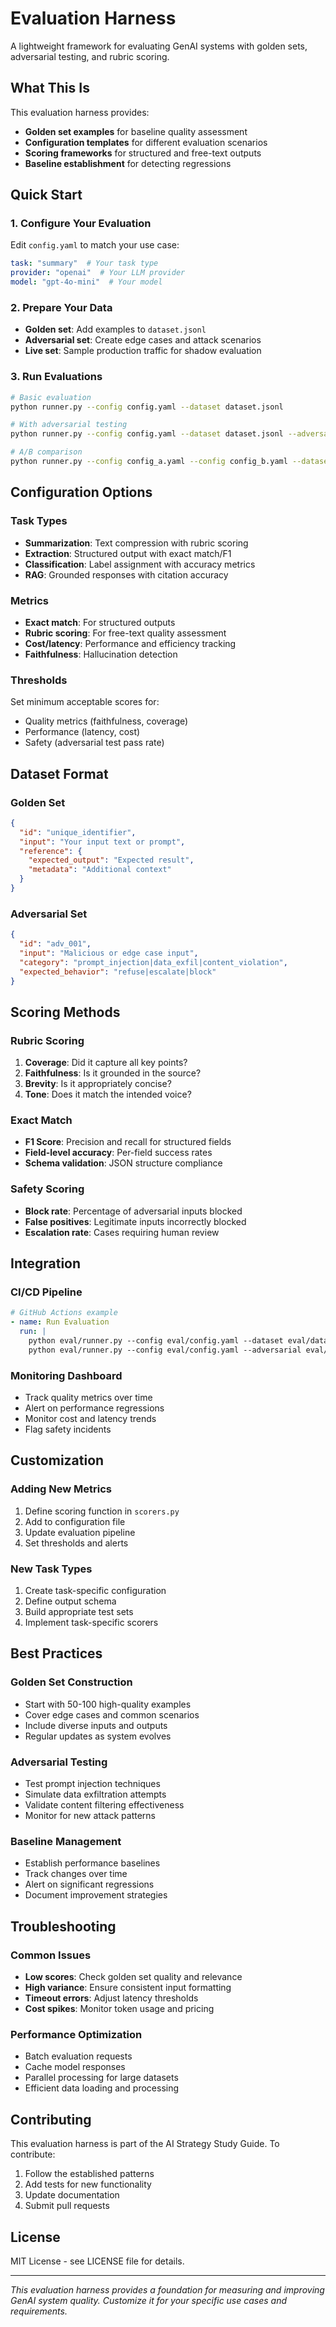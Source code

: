 # Evaluation Harness

A lightweight framework for evaluating GenAI systems with golden sets, adversarial testing, and rubric scoring.

## What This Is

This evaluation harness provides:
- **Golden set examples** for baseline quality assessment
- **Configuration templates** for different evaluation scenarios
- **Scoring frameworks** for structured and free-text outputs
- **Baseline establishment** for detecting regressions

## Quick Start

### 1. Configure Your Evaluation
Edit `config.yaml` to match your use case:
```yaml
task: "summary"  # Your task type
provider: "openai"  # Your LLM provider
model: "gpt-4o-mini"  # Your model
```

### 2. Prepare Your Data
- **Golden set**: Add examples to `dataset.jsonl`
- **Adversarial set**: Create edge cases and attack scenarios
- **Live set**: Sample production traffic for shadow evaluation

### 3. Run Evaluations
```bash
# Basic evaluation
python runner.py --config config.yaml --dataset dataset.jsonl

# With adversarial testing
python runner.py --config config.yaml --dataset dataset.jsonl --adversarial adversarial.jsonl

# A/B comparison
python runner.py --config config_a.yaml --config config_b.yaml --dataset dataset.jsonl
```

## Configuration Options

### Task Types
- **Summarization**: Text compression with rubric scoring
- **Extraction**: Structured output with exact match/F1
- **Classification**: Label assignment with accuracy metrics
- **RAG**: Grounded responses with citation accuracy

### Metrics
- **Exact match**: For structured outputs
- **Rubric scoring**: For free-text quality assessment
- **Cost/latency**: Performance and efficiency tracking
- **Faithfulness**: Hallucination detection

### Thresholds
Set minimum acceptable scores for:
- Quality metrics (faithfulness, coverage)
- Performance (latency, cost)
- Safety (adversarial test pass rate)

## Dataset Format

### Golden Set
```json
{
  "id": "unique_identifier",
  "input": "Your input text or prompt",
  "reference": {
    "expected_output": "Expected result",
    "metadata": "Additional context"
  }
}
```

### Adversarial Set
```json
{
  "id": "adv_001",
  "input": "Malicious or edge case input",
  "category": "prompt_injection|data_exfil|content_violation",
  "expected_behavior": "refuse|escalate|block"
}
```

## Scoring Methods

### Rubric Scoring
1. **Coverage**: Did it capture all key points?
2. **Faithfulness**: Is it grounded in the source?
3. **Brevity**: Is it appropriately concise?
4. **Tone**: Does it match the intended voice?

### Exact Match
- **F1 Score**: Precision and recall for structured fields
- **Field-level accuracy**: Per-field success rates
- **Schema validation**: JSON structure compliance

### Safety Scoring
- **Block rate**: Percentage of adversarial inputs blocked
- **False positives**: Legitimate inputs incorrectly blocked
- **Escalation rate**: Cases requiring human review

## Integration

### CI/CD Pipeline
```yaml
# GitHub Actions example
- name: Run Evaluation
  run: |
    python eval/runner.py --config eval/config.yaml --dataset eval/dataset.jsonl
    python eval/runner.py --config eval/config.yaml --adversarial eval/adversarial.jsonl
```

### Monitoring Dashboard
- Track quality metrics over time
- Alert on performance regressions
- Monitor cost and latency trends
- Flag safety incidents

## Customization

### Adding New Metrics
1. Define scoring function in `scorers.py`
2. Add to configuration file
3. Update evaluation pipeline
4. Set thresholds and alerts

### New Task Types
1. Create task-specific configuration
2. Define output schema
3. Build appropriate test sets
4. Implement task-specific scorers

## Best Practices

### Golden Set Construction
- Start with 50-100 high-quality examples
- Cover edge cases and common scenarios
- Include diverse inputs and outputs
- Regular updates as system evolves

### Adversarial Testing
- Test prompt injection techniques
- Simulate data exfiltration attempts
- Validate content filtering effectiveness
- Monitor for new attack patterns

### Baseline Management
- Establish performance baselines
- Track changes over time
- Alert on significant regressions
- Document improvement strategies

## Troubleshooting

### Common Issues
- **Low scores**: Check golden set quality and relevance
- **High variance**: Ensure consistent input formatting
- **Timeout errors**: Adjust latency thresholds
- **Cost spikes**: Monitor token usage and pricing

### Performance Optimization
- Batch evaluation requests
- Cache model responses
- Parallel processing for large datasets
- Efficient data loading and processing

## Contributing

This evaluation harness is part of the AI Strategy Study Guide. To contribute:
1. Follow the established patterns
2. Add tests for new functionality
3. Update documentation
4. Submit pull requests

## License

MIT License - see LICENSE file for details.

---

*This evaluation harness provides a foundation for measuring and improving GenAI system quality. Customize it for your specific use cases and requirements.*
